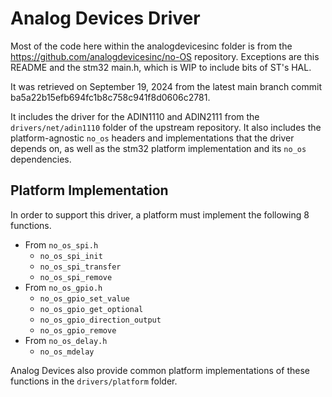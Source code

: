 # Analog Devices Driver

Most of the code here within the analogdevicesinc folder is from the
https://github.com/analogdevicesinc/no-OS repository.
Exceptions are this README and the stm32 main.h,
which is WIP to include bits of ST's HAL.

It was retrieved on September 19, 2024 from the latest main branch commit
ba5a22b15efb694fc1b8c758c941f8d0606c2781.

It includes the driver for the ADIN1110 and ADIN2111 from the
`drivers/net/adin1110` folder of the upstream repository.
It also includes the platform-agnostic `no_os` headers and implementations
that the driver depends on,
as well as the stm32 platform implementation and its `no_os` dependencies.

## Platform Implementation

In order to support this driver,
a platform must implement the following 8 functions.

- From `no_os_spi.h`
  - `no_os_spi_init`
  - `no_os_spi_transfer`
  - `no_os_spi_remove`
- From `no_os_gpio.h`
  - `no_os_gpio_set_value`
  - `no_os_gpio_get_optional`
  - `no_os_gpio_direction_output`
  - `no_os_gpio_remove`
- From `no_os_delay.h`
  - `no_os_mdelay`

Analog Devices also provide common platform implementations of these functions
in the `drivers/platform` folder.
